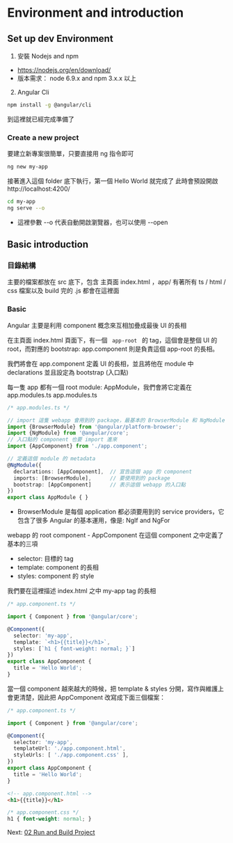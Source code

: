 # Environment and introduction


## Set up dev Environment

1. 安裝 Nodejs and npm

* https://nodejs.org/en/download/
* 版本需求： node 6.9.x and npm 3.x.x 以上

2. Angular Cli

```sh
npm install -g @angular/cli
```

到這裡就已經完成準備了


### Create a new project

要建立新專案很簡單，只要直接用 ng 指令即可

```sh
ng new my-app
```

接著進入這個 folder 底下執行，第一個 Hello World 就完成了
此時會預設開啟 http://localhost:4200/

```sh
cd my-app
ng serve --o
```

* 這裡參數 --o 代表自動開啟瀏覽器，也可以使用 --open



## Basic introduction


### 目錄結構

主要的檔案都放在 src 底下，包含 主頁面 index.html ，app/ 有著所有 ts / html / css 檔案以及 build 完的 .js 都會在這裡面


### Basic

Angular 主要是利用 component 概念來互相加疊成最後 UI 的長相

在主頁面 index.html 頁面下，有一個 <code> app-root </code> 的 tag，這個會是整個 UI 的 root，而對應的 bootstrap: app.component 則是負責這個 app-root 的長相。

我們將會在 app.component 定義 UI 的長相，並且將他在 module 中 declarations 並且設定為 bootstrap (入口點)

每一隻 app 都有一個 root module: AppModule，我們會將它定義在 app.modules.ts
app.modules.ts

```ts
/* app.modules.ts */

// import 這隻 webapp 會用到的 package，最基本的 BrowserModule 和 NgModule
import {BrowserModule} from '@angular/platform-browser';
import {NgModule} from '@angular/core';
// 入口點的 component 也要 import 進來
import {AppComponent} from './app.component';

// 定義這個 module 的 metadata
@NgModule({
  declarations: [AppComponent],  // 宣告這個 app 的 component
  imports: [BrowserModule],      // 要使用到的 package
  bootstrap: [AppComponent]      // 表示這個 webapp 的入口點
})
export class AppModule { }
```

* BrowserModule 是每個 application 都必須要用到的 service providers，它包含了很多 Angular 的基本運用，像是: NgIf and NgFor

webapp 的 root component - AppComponent
在這個 component 之中定義了基本的三項

* selector: 目標的 tag
* template: component 的長相
* styles: component 的 style

我們要在這裡描述 index.html 之中 my-app tag 的長相

```ts
/* app.component.ts */

import { Component } from '@angular/core';

@Component({
  selector: 'my-app',
  template: `<h1>{{title}}</h1>`,
  styles: [`h1 { font-weight: normal; }`]
})
export class AppComponent {
  title = 'Hello World';
}
```

當一個 component 越來越大的時候，把 template & styles 分開，寫作與維護上會更清楚，因此把 AppComponent 改寫成下面三個檔案：

```ts
/* app.component.ts */

import { Component } from '@angular/core';

@Component({
  selector: 'my-app',
  templateUrl: './app.component.html',
  styleUrls: [ './app.component.css' ],
})
export class AppComponent {
  title = 'Hello World';
}
```

```html
<!-- app.component.html -->
<h1>{{title}}</h1>
```

```css
/* app.component.css */ 
h1 { font-weight: normal; }
```

Next:  [02 Run and Build Project]

[02 Run and Build Project]: <https://github.com/sean1093/angular-starter/blob/master/02.run-and-build-project.md>